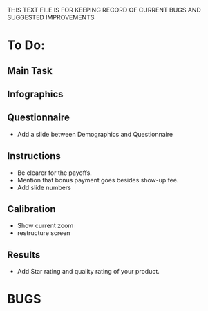 THIS TEXT FILE IS FOR KEEPING RECORD OF CURRENT BUGS AND SUGGESTED IMPROVEMENTS


# To Do:
## Main Task

## Infographics

## Questionnaire

- Add a slide between Demographics and Questionnaire
 

## Instructions
- Be clearer for the payoffs. 
- Mention that bonus payment goes besides show-up fee. 
- Add slide numbers

## Calibration
- Show current zoom
- restructure screen

## Results
- Add Star rating and quality rating of your product. 


# BUGS 

